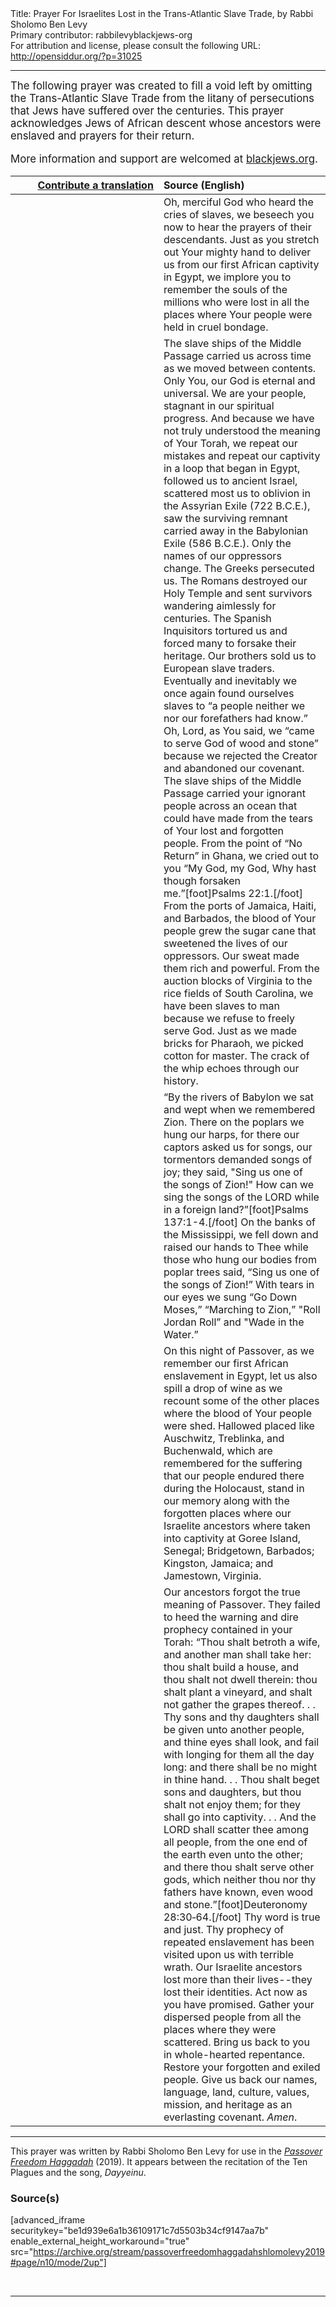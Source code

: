 <html>
<head></head>
<body>
Title: Prayer For Israelites Lost in the Trans-Atlantic Slave Trade, by Rabbi Sholomo Ben Levy<br />
Primary contributor: rabbilevyblackjews-org<br />
For attribution and license, please consult the following URL: <a href="http://opensiddur.org/?p=31025">http://opensiddur.org/?p=31025</a>
<p />
<hr />

<div class="english" style="font-size: 1.2em;">
The following prayer was created to fill a void left by omitting the Trans-Atlantic Slave Trade from the litany of persecutions that Jews have suffered over the centuries. This prayer acknowledges Jews of African descent whose ancestors were enslaved and prayers for their return.

More information and support are welcomed at <a href="https://blackjews.org">blackjews.org</a>.
</div>

<table style="margin-left: auto;margin-right: auto;" class="draggable">
<thead><tr><th id="x" style="text-align: right;"><a href="/contribute/upload/">Contribute a translation</a></th><th style="text-align: left;">Source (English)</th></tr></thead>
<tbody>
<tr><td style="vertical-align:top;">
<div class="liturgy"><span lang="he">

</span></div></td>
 
<td style="vertical-align:top;" width="53%">
<div class="english">
Oh, merciful God who heard the cries of slaves, we beseech you now to hear the prayers of their descendants. Just as you stretch out Your mighty hand to deliver us from our first African captivity in Egypt, we implore you to remember the souls of the millions who were lost in all the places where Your people were held in cruel bondage.
</div></td></tr>


<tr><td style="vertical-align:top;">
<div class="liturgy"><span lang="he">

</span></div></td>
 
<td style="vertical-align:top;">
<div class="english">
The slave ships of the Middle Passage carried us across time as we moved between contents. Only You, our God is eternal and universal. We are your people, stagnant in our spiritual progress. And because we have not truly understood the meaning of Your Torah, we repeat our mistakes and repeat our captivity in a loop that began in Egypt, followed us to ancient Israel, scattered most us to oblivion in the Assyrian Exile (722 B.C.E.), saw the surviving remnant carried away in the Babylonian Exile (586 B.C.E.). Only the names of our oppressors change. The Greeks persecuted us. The Romans destroyed our Holy Temple and sent survivors wandering aimlessly for centuries. The Spanish Inquisitors tortured us and forced many to forsake their heritage. Our brothers sold us to European slave traders. Eventually and inevitably we once again found ourselves slaves to “a people neither we nor our forefathers had know.” Oh, Lord, as You said, we “came to serve God of wood and stone” because we rejected the Creator and abandoned our covenant. The slave ships of the Middle Passage carried your ignorant people across an ocean that could have made from the tears of Your lost and forgotten people. From the point of “No Return” in Ghana, we cried out to you “My God, my God, Why hast though forsaken me.”[foot]Psalms 22:1.[/foot] From the ports of Jamaica, Haiti, and Barbados, the blood of Your people grew the sugar cane that sweetened the lives of our oppressors. Our sweat made them rich and powerful. From the auction blocks of Virginia to the rice fields of South Carolina, we have been slaves to man because we refuse to freely serve God. Just as we made bricks for Pharaoh, we picked cotton for master. The crack of the whip echoes through our history. 
</div></td></tr>


<tr><td style="vertical-align:top;">
<div class="liturgy"><span lang="he">

</span></div></td>
 
<td style="vertical-align:top;">
<div class="english">
“By the rivers of Babylon we sat and wept when we remembered Zion. There on the poplars we hung our harps, for there our captors asked us for songs, our tormentors demanded songs of joy; they said, "Sing us one of the songs of Zion!" How can we sing the songs of the LORD while in a foreign land?”[foot]Psalms 137:1-4.[/foot] On the banks of the Mississippi, we fell down and raised our hands to Thee while those who hung our bodies from poplar trees said, “Sing us one of the songs of Zion!” With tears in our eyes we sung “Go Down Moses,” “Marching to Zion,” "Roll Jordan Roll” and "Wade in the Water.” 
</div></td></tr>


<tr><td style="vertical-align:top;">
<div class="liturgy"><span lang="he">

</span></div></td>
 
<td style="vertical-align:top;">
<div class="english">
On this night of Passover, as we remember our first African enslavement in Egypt, let us also spill a drop of wine as we recount some of the other places where the blood of Your people were shed. Hallowed placed like Auschwitz, Treblinka, and Buchenwald, which are remembered for the suffering that our people endured there during the Holocaust, stand in our memory along with the forgotten places where our Israelite ancestors where taken into captivity at Goree Island, Senegal; Bridgetown, Barbados; Kingston, Jamaica; and Jamestown, Virginia.
</div></td></tr>


<tr><td style="vertical-align:top;">
<div class="liturgy"><span lang="he">

</span></div></td>
 
<td style="vertical-align:top;">
<div class="english">
Our ancestors forgot the true meaning of Passover. They failed to heed the warning and dire prophecy contained in your Torah: “Thou shalt betroth a wife, and another man shall take her: thou shalt build a house, and thou shalt not dwell therein: thou shalt plant a vineyard, and shalt not gather the grapes thereof. . . Thy sons and thy daughters shall be given unto another people, and thine eyes shall look, and fail with longing for them all the day long: and there shall be no might in thine hand. . . Thou shalt beget sons and daughters, but thou shalt not enjoy them; for they shall go into captivity. . . And the LORD shall scatter thee among all people, from the one end of the earth even unto the other; and there thou shalt serve other gods, which neither thou nor thy fathers have known, even wood and stone.”[foot]Deuteronomy 28:30‐64.[/foot] Thy word is true and just. Thy prophecy of repeated enslavement has been visited upon us with terrible wrath. Our Israelite ancestors lost more than their lives--they lost their identities. Act now as you have promised. Gather your dispersed people from all the places where they were scattered. Bring us back to you in whole-hearted repentance. Restore your forgotten and exiled people. Give us back our names, language, land, culture, values, mission, and heritage as an everlasting covenant. <em>Amen</em>.
</div></td></tr>
</tbody></table>

<hr />

This prayer was written by Rabbi Sholomo Ben Levy for use in the <em><a href="https://www.blackjews.org/israelite-haggadah-for-passover/">Passover Freedom Haggadah</a></em> (2019). It appears between the recitation of the Ten Plagues and the song, <em>Dayyeinu</em>.

<h3>Source(s)</h3>

[advanced_iframe securitykey="be1d939e6a1b36109171c7d5503b34cf9147aa7b" enable_external_height_workaround="true" src="https://archive.org/stream/passoverfreedomhaggadahshlomolevy2019#page/n10/mode/2up"]

&nbsp;

<hr />

&nbsp;
</body>
</html>